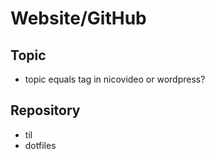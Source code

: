 # Website/GitHub

## Topic

* topic equals tag in nicovideo or wordpress?

## Repository

* til
* dotfiles
